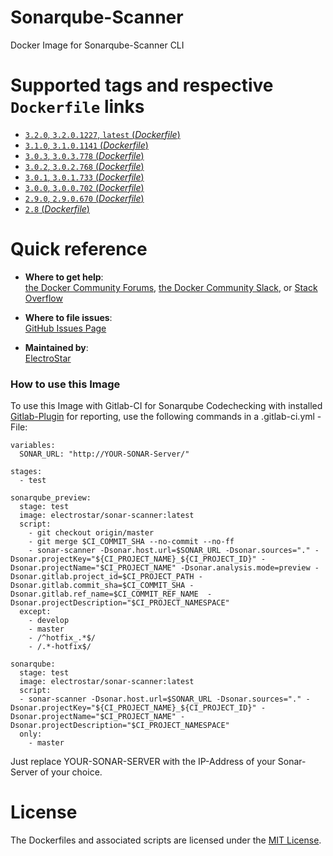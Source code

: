 # Sonarqube-Scanner
Docker Image for Sonarqube-Scanner CLI

# Supported tags and respective `Dockerfile` links

-	[`3.2.0`, `3.2.0.1227`, `latest` (*Dockerfile*)](https://github.com/ElectroStar/Sonar-Scanner/blob/100820802d091ac3d8bed4cff9c63bdcddbba516/Dockerfile)
-	[`3.1.0`, `3.1.0.1141` (*Dockerfile*)](https://github.com/ElectroStar/Sonar-Scanner/blob/41e32ad2a0a7cae298fd795b3dd365a5aee37cb5/Dockerfile)
-	[`3.0.3`, `3.0.3.778` (*Dockerfile*)](https://github.com/ElectroStar/Sonar-Scanner/blob/4200455bdb40a128ec0a841bcf8fbfb6ead2e498/Dockerfile)
-	[`3.0.2`, `3.0.2.768` (*Dockerfile*)](https://github.com/ElectroStar/Sonar-Scanner/blob/da9f881a95aeaf7b5a3bb34b9e3756eaf8599a17/Dockerfile)
-	[`3.0.1`, `3.0.1.733` (*Dockerfile*)](https://github.com/ElectroStar/Sonar-Scanner/blob/2ca5796c91a6e6439cfd2deb461d960552f7a0db/Dockerfile)
-	[`3.0.0`, `3.0.0.702` (*Dockerfile*)](https://github.com/ElectroStar/Sonar-Scanner/blob/ed2886c7dd97348854065b93ab6b65a7715c00a4/Dockerfile)
-	[`2.9.0`, `2.9.0.670` (*Dockerfile*)](https://github.com/ElectroStar/Sonar-Scanner/blob/00f57d4103db35e21936ffc4c198c6be3265ce8d/Dockerfile)
-	[`2.8` (*Dockerfile*)](https://github.com/ElectroStar/Sonar-Scanner/blob/5b5913f732f1b6018f01f1b0f669068193689fe1/Dockerfile)

# Quick reference

-	**Where to get help**:  
  [the Docker Community Forums](https://forums.docker.com/), [the Docker Community Slack](https://blog.docker.com/2016/11/introducing-docker-community-directory-docker-community-slack/), or [Stack Overflow](https://stackoverflow.com/search?tab=newest&q=docker)

-	**Where to file issues**:  
	[GitHub Issues Page](https://github.com/ElectroStar/Sonar-Scanner/issues)

-	**Maintained by**:  
	[ElectroStar](https://github.com/ElectroStar)

### How to use this Image

To use this Image with Gitlab-CI for Sonarqube Codechecking with installed [Gitlab-Plugin](https://gitlab.talanlabs.com/gabriel-allaigre/sonar-gitlab-plugin) for reporting, use the following commands in a .gitlab-ci.yml - File:


```
variables:
  SONAR_URL: "http://YOUR-SONAR-Server/"
  
stages:
  - test

sonarqube_preview:
  stage: test
  image: electrostar/sonar-scanner:latest
  script:
    - git checkout origin/master
    - git merge $CI_COMMIT_SHA --no-commit --no-ff
    - sonar-scanner -Dsonar.host.url=$SONAR_URL -Dsonar.sources="." -Dsonar.projectKey="${CI_PROJECT_NAME}_${CI_PROJECT_ID}" -Dsonar.projectName="$CI_PROJECT_NAME" -Dsonar.analysis.mode=preview -Dsonar.gitlab.project_id=$CI_PROJECT_PATH -Dsonar.gitlab.commit_sha=$CI_COMMIT_SHA -Dsonar.gitlab.ref_name=$CI_COMMIT_REF_NAME  -Dsonar.projectDescription="$CI_PROJECT_NAMESPACE"
  except:
    - develop
    - master
    - /^hotfix_.*$/
    - /.*-hotfix$/

sonarqube:
  stage: test
  image: electrostar/sonar-scanner:latest
  script:
  - sonar-scanner -Dsonar.host.url=$SONAR_URL -Dsonar.sources="." -Dsonar.projectKey="${CI_PROJECT_NAME}_${CI_PROJECT_ID}" -Dsonar.projectName="$CI_PROJECT_NAME" -Dsonar.projectDescription="$CI_PROJECT_NAMESPACE"
  only:
    - master
```
Just replace YOUR-SONAR-SERVER with the IP-Address of your Sonar-Server of your choice.

# License

The Dockerfiles and associated scripts are licensed under the [MIT License](https://github.com/ElectroStar/Sonar-Scanner/blob/master/LICENSE).
